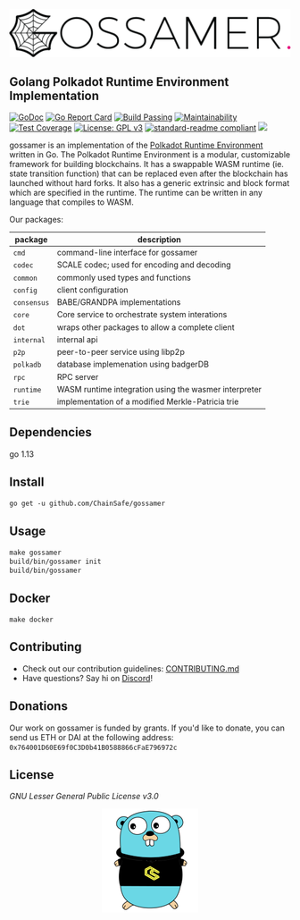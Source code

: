   ![gossamer logo](/.github/gossamer_logo.png)

 ## Golang Polkadot Runtime Environment Implementation  

[![GoDoc](https://godoc.org/github.com/ChainSafe/gossamer?status.svg)](https://godoc.org/github.com/ChainSafe/gossamer)
[![Go Report Card](https://goreportcard.com/badge/github.com/ChainSafe/gossamer)](https://goreportcard.com/report/github.com/ChainSafe/gossamer)
[![Build Passing](https://img.shields.io/travis/com/ChainSafe/gossamer/development.svg?label=development&logo=travis "Development Branch (Travis)")](https://travis-ci.com/ChainSafe/gossamer)
[![Maintainability](https://api.codeclimate.com/v1/badges/933c7bb58eee9aba85eb/maintainability)](https://codeclimate.com/github/ChainSafe/gossamer/badges)
[![Test Coverage](https://api.codeclimate.com/v1/badges/933c7bb58eee9aba85eb/test_coverage)](https://codeclimate.com/github/ChainSafe/gossamer/test_coverage)
[![License: GPL v3](https://img.shields.io/badge/License-GPLv3-blue.svg)](https://www.gnu.org/licenses/gpl-3.0)
[![standard-readme compliant](https://img.shields.io/badge/readme%20style-standard-brightgreen.svg?style=flat-square)](https://github.com/RichardLitt/standard-readme)
[![](https://img.shields.io/twitter/follow/espadrine.svg?label=Follow&style=social)](https://twitter.com/chainsafeth)

gossamer is an implementation of the [Polkadot Runtime Environment](https://research.web3.foundation/en/latest/web/viewer.html?file=../pdf/polkadot_re_spec.pdf) written in Go. The Polkadot Runtime Environment is a modular, customizable framework for building blockchains. It has a swappable WASM runtime (ie. state transition function) that can be replaced even after the blockchain has launched without hard forks. It also has a generic extrinsic and block format which are specified in the runtime. The runtime can be written in any language that compiles to WASM. 

Our packages:

| package | description |
|-|-|
| `cmd` | command-line interface for gossamer |
| `codec` | SCALE codec; used for encoding and decoding |
| `common` | commonly used types and functions |
| `config` | client configuration |
| `consensus` | BABE/GRANDPA implementations |
| `core` | Core service to orchestrate system interations |
| `dot` | wraps other packages to allow a complete client |
| `internal` | internal api  |
| `p2p` | peer-to-peer service using libp2p |
| `polkadb` | database implemenation using badgerDB |
| `rpc` | RPC server |
| `runtime` | WASM runtime integration using the wasmer interpreter |
| `trie` | implementation of a modified Merkle-Patricia trie |

## Dependencies
go 1.13

## Install

```
go get -u github.com/ChainSafe/gossamer
```

## Usage 

```
make gossamer
build/bin/gossamer init
build/bin/gossamer
```

## Docker
```
make docker
```

## Contributing
- Check out our contribution guidelines: [CONTRIBUTING.md](CONTRIBUTING.md)  
- Have questions? Say hi on [Discord](https://discord.gg/Xdc5xjE)!

## Donations
Our work on gossamer is funded by grants. If you'd like to donate, you can send us ETH or DAI at the following address:
`0x764001D60E69f0C3D0b41B0588866cFaE796972c`

## License
_GNU Lesser General Public License v3.0_

<p align="center">
	<img src=".github/gopher.png">
</p>
